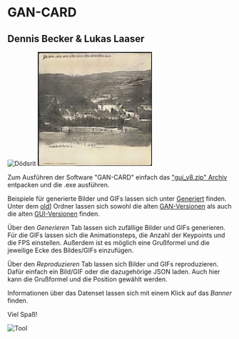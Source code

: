 # GAN-CARD
## Dennis Becker & Lukas Laaser

![Dödsrit](https://github.com/ToteMine/GAN-CARD/blob/main/Generiert/gif/dödsrit/dödsrit.gif)
![Heide](https://github.com/ToteMine/GAN-CARD/blob/main/Generiert/bilder/westruper_heide.png)

Zum Ausführen der Software "GAN-CARD" einfach das ["gui_v8.zip" Archiv](https://github.com/ToteMine/GAN-CARD/blob/main/gui_v8.zip) entpacken und die .exe ausführen.

Beispiele für generierte Bilder und GIFs lassen sich unter [Generiert](https://github.com/ToteMine/GAN-CARD/tree/main/Generiert) finden.
Unter dem [old](https://github.com/ToteMine/GAN-CARD/tree/main/old)] Ordner lassen sich sowohl die alten [GAN-Versionen](https://github.com/ToteMine/GAN-CARD/tree/main/old/OLD-GAN-VERSIONS) als auch die alten [GUI-Versionen](https://github.com/ToteMine/GAN-CARD/tree/main/old/OLD-GUI-VERSIONS) finden.

Über den _Generieren_ Tab lassen sich zufällige Bilder und GIFs generieren. Für die GIFs lassen sich
die Animationsteps, die Anzahl der Keypoints und die FPS einstellen. Außerdem ist es möglich eine Grußformel und die jeweilige Ecke des Bildes/GIFs einzufügen.

Über den _Reproduzieren_ Tab lassen sich Bilder und GIFs reproduzieren. Dafür einfach ein Bild/GIF oder die dazugehörige JSON laden. Auch hier kann die Grußformel und die Position gewählt werden. 

Informationen über das Datenset lassen sich mit einem Klick auf das _Banner_ finden.

Viel Spaß!

![Tool](https://github.com/ToteMine/GAN-CARD/blob/main/Generiert/gif/black_then_white_are_all_i_see/black_then_white_are_all_i_see.gif)